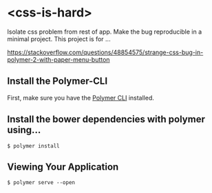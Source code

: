 # \<css-is-hard\>

Isolate css problem from rest of app.  Make the bug reproducible in a minimal project.  This project is for ...

https://stackoverflow.com/questions/48854575/strange-css-bug-in-polymer-2-with-paper-menu-button 

## Install the Polymer-CLI

First, make sure you have the [Polymer CLI](https://www.npmjs.com/package/polymer-cli) installed. 

## Install the bower dependencies with polymer using...

```
$ polymer install
```

## Viewing Your Application

```
$ polymer serve --open
```

